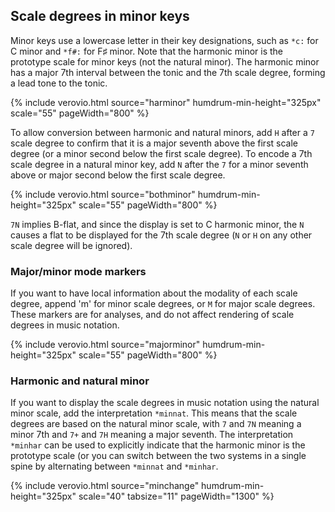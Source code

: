 
## Scale degrees in minor keys ##

Minor keys use a lowercase letter in their key designations, such
as `*c:` for C minor and `*f#:` for F&#x266f; minor.  Note that the
harmonic minor is the prototype scale for minor keys (not the natural
minor).  The harmonic minor has a major 7th interval between the
tonic and the 7th scale degree, forming a lead tone to the tonic.

{% include verovio.html
	source="harminor"
	humdrum-min-height="325px"
	scale="55"
	pageWidth="800"
%}
<script type="application/x-humdrum" id="harminor">
**kern	**deg
*clefG2	*
*M4/4	*
*k[b-e-a-]	*
*c:	*c:
=1	=1
4c	1
4d	2
4e-	3
4f	4
4g	5
4a-	6
4bn	7
4cc	1
=	=
*-	*-
</script>

To allow conversion between harmonic and natural minors, add `H` after a `7` scale degree
to confirm that it is a major seventh above the first scale degree (or a minor second below
the first scale degree).  To encode a 7th scale degree in a natural minor key, add `N` after the `7` 
for a minor seventh above or major second below the first scale degree.

{% include verovio.html
	source="bothminor"
	humdrum-min-height="325px"
	scale="55"
	pageWidth="800"
%}
<script type="application/x-humdrum" id="bothminor">
**kern	**deg
*clefG2	*arr
*M4/4	*
*k[b-e-a-]	*
*c:	*c:
=1	=1
4c	1
4d	2
4e-	3
4f	4
4g	5
4a-	6
4b	7H
4cc	1
=1||	=1||
4c	1
4d	2
4e-	3
4f	4
4g	5
4a-	6
4b-	7N
4cc	1
=	=
*-	*-
</script>

`7N` implies B-flat, and since the display is set to C harmonic minor, the `N` causes a flat to 
be displayed for the 7th scale degree (`N` or `H` on any other scale degree will be ignored).

### Major/minor mode markers ###

If you want to have local information about the modality of each scale degree, append 'm' for 
minor scale degrees, or `M` for major scale degrees.  These markers are for analyses, and do
not affect rendering of scale degrees in music notation.

{% include verovio.html
	source="majorminor"
	humdrum-min-height="325px"
	scale="55"
	pageWidth="800"
%}
<script type="application/x-humdrum" id="majorminor">
**kern	**deg
*clefG2	*
*M4/4	*
*k[]	*
*C:	*C:
=1	=1
4c	1M
4d	2M
4e	3M
4f	4M
4g	5M
4a	6M
4b	7M
4cc	1M
=||	=||
*k[b-e-a-]	*minnat
*c:	*c:
4c	1m
4d	2m
4e-	3m
4f	4m
4g	5m
4a-	6m
4b-	7Nm
4cc	1m
=	=
*-	*-
</script>


### Harmonic and natural minor ###

If you want to display the scale degrees in music notation using the natural minor scale, 
add the interpretation `*minnat`.   This means that the scale degrees are based on the
natural minor scale, with `7` and `7N` meaning a minor 7th and `7+` and `7H` meaning
a major seventh.  The interpretation `*minhar` can be used to explicitly indicate
that the harmonic minor is the prototype scale (or you can switch between the
two systems in a single spine by alternating between `*minnat` and `*minhar`.

{% include verovio.html
	source="minchange"
	humdrum-min-height="325px"
	scale="40"
	tabsize="11"
	pageWidth="1300"
%}
<script type="application/x-humdrum" id="minchange">
**kern	**deg	**text
*clefG2	*minnat	*v:**deg:
*M4/4	*arr	*vv:**deg:
*k[b-e-a-]	*circle	*color:silver
*c:	*c:	*c:
=	=	=
!!LO:TX:a:t=**minnat:color=crimson
!!LO:TX:a:t=Natural minor degree display:color=dodgerblue:vg=2
4c	1	1
4d	2	2
4e-	3	3
4f	4	4
4g	5	5
4a-	6	6
4b-X	7	7
4b-X	7N	7N
4b-X	7H-	7H-
4cc	1	1
=	=	=
!!LO:TX:a:t=Harmonic minor degree display:color=dodgerblue:vg=2
4c	1	1
4d	2	2
4e-	3	3
4f	4	4
4g	5	5
4a-	6	6
4bn	7	7
4bn	7H	7H
4bn	7N+	7N+
4cc	1	1
=||	=||	=||
*c	*minhar	*
!!LO:TX:a:t=**minhar:color=crimson
!!LO:TX:a:t=Natural minor degree display:color=dodgerblue:vg=2
4c	1	1
4d	2	2
4e-	3	3
4f	4	4
4g	5	5
4a-	6	6
4b-X	7	7
4b-X	7N	7N
4b-X	7H-	7H-
4cc	1	1
=	=	=
!!LO:TX:a:t=Harmonic minor degree display:color=dodgerblue:vg=2
4c	1	1
4d	2	2
4e-	3	3
4f	4	4
4g	5	5
4a-	6	6
4bn	7	7
4bn	7H	7H
4bn	7N+	7N+
4cc	1	1
==	==	==
*-	*-	*-
</script>



